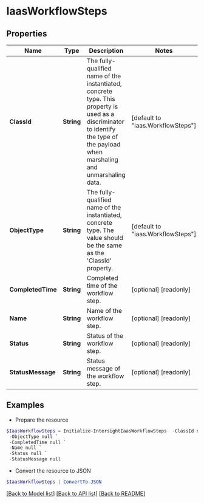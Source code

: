 # IaasWorkflowSteps
## Properties

Name | Type | Description | Notes
------------ | ------------- | ------------- | -------------
**ClassId** | **String** | The fully-qualified name of the instantiated, concrete type. This property is used as a discriminator to identify the type of the payload when marshaling and unmarshaling data. | [default to "iaas.WorkflowSteps"]
**ObjectType** | **String** | The fully-qualified name of the instantiated, concrete type. The value should be the same as the &#39;ClassId&#39; property. | [default to "iaas.WorkflowSteps"]
**CompletedTime** | **String** | Completed time of the workflow step. | [optional] [readonly] 
**Name** | **String** | Name of the workflow step. | [optional] [readonly] 
**Status** | **String** | Status of the workflow step. | [optional] [readonly] 
**StatusMessage** | **String** | Status message of the workflow step. | [optional] [readonly] 

## Examples

- Prepare the resource
```powershell
$IaasWorkflowSteps = Initialize-IntersightIaasWorkflowSteps  -ClassId null `
 -ObjectType null `
 -CompletedTime null `
 -Name null `
 -Status null `
 -StatusMessage null
```

- Convert the resource to JSON
```powershell
$IaasWorkflowSteps | ConvertTo-JSON
```

[[Back to Model list]](../README.md#documentation-for-models) [[Back to API list]](../README.md#documentation-for-api-endpoints) [[Back to README]](../README.md)

